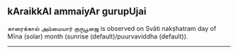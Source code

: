## kAraikkAl ammaiyAr gurupUjai
காரைக்கால் அம்மையார் குருபூஜை is observed on Svāti nakṣhatram day of Mīna (solar) month (sunrise (default)/puurvaviddha (default)).



---
